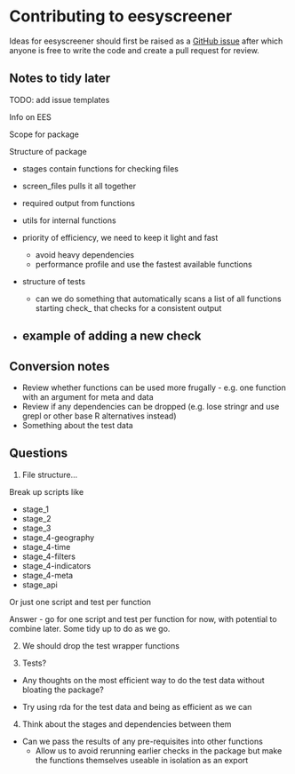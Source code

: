 # Contributing to eesyscreener

Ideas for eesyscreener should first be raised as a [GitHub issue](https://github.com/dfe-analytical-services/eesyscreener/issues) after which anyone is free to write the code and create a pull request for review. 

## Notes to tidy later

TODO: add issue templates

Info on EES

Scope for package

Structure of package
- stages contain functions for checking files
- screen_files pulls it all together
- required output from functions
- utils for internal functions
- priority of efficiency, we need to keep it light and fast
  - avoid heavy dependencies
  - performance profile and use the fastest available functions

- structure of tests
  - can we do something that automatically scans a list of all functions starting check_ that checks for a consistent output

- example of adding a new check
  - 
  
## Conversion notes

- Review whether functions can be used more frugally - e.g. one function with an argument for meta and data
- Review if any dependencies can be dropped (e.g. lose stringr and use grepl or other base R alternatives instead)
- Something about the test data

## Questions

1. File structure...

Break up scripts like
- stage_1
- stage_2
- stage_3
- stage_4-geography
- stage_4-time
- stage_4-filters
- stage_4-indicators
- stage_4-meta
- stage_api

Or just one script and test per function

Answer - go for one script and test per function for now, with potential to combine later. Some tidy up to do as we go.

2. We should drop the test wrapper functions

3. Tests?
- Any thoughts on the most efficient way to do the test data without bloating the package?

- Try using rda for the test data and being as efficient as we can

4. Think about the stages and dependencies between them 
- Can we pass the results of any pre-requisites into other functions
  - Allow us to avoid rerunning earlier checks in the package but make the functions themselves useable in isolation as an export
